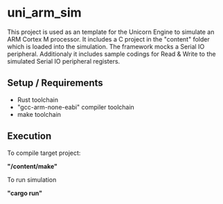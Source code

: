# uni_arm_sim
This project is used as an template for the Unicorn Engine to simulate an ARM Cortex M processor. 
It includes a C project in the "content" folder which is loaded into the simulation. The framework
mocks a Serial IO peripheral. Additionaly it includes sample codings for Read & Write to the simulated Serial IO peripheral registers.

## Setup / Requirements
* Rust toolchain
* "gcc-arm-none-eabi" compiler toolchain
* make toolchain

## Execution

To compile target project: 

**"/content/make"**

To run simulation

**"cargo run"**
